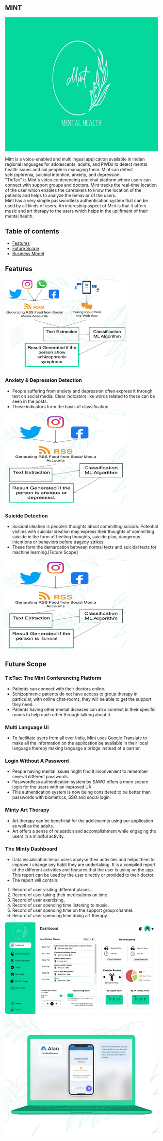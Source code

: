 ## MINT
<img src="Readme Images/WhatsApp Image 2022-03-08 at 11.44.06 PM.jpeg" alt="Banner" height='440' width='1000'/>

Mint is a voice-enabled and multilingual application available in Indian regional languages for adolescents, adults, and PWDs to detect mental health issues and aid people in managing them. Mint can detect schizophrenia, suicidal intention, anxiety, and depression.<br>
"TicTac" is Mint's video conferencing and chat platform where users can connect with support groups and doctors. Mint tracks the real-time location of the user which enables the caretakers to know the location of the patients and helps to analyze the behavior of the users. <br>
Mint has a very simple passwordless authentication system that can be used by all kinds of users. An interesting aspect of Mint is that it offers music and art therapy to the users which helps in the upliftment of their mental health. 

## Table of contents
- [Features](#features)
- [Future Scope](#future-scope)
- [Business Model](#business-model) 
<!-- - [Support and Contact](#support-and-contact) -->

## Features

<img src="Readme Images/Screenshot (510).png" alt="Banner" height='300' width='400'/>

### Anxiety & Depression Detection
-	People suffering from anxiety and depression often express it through text on social media. Clear indicators like words related to these can be seen in the posts. 
-	These indicators form the basis of classification. 

<img src="Readme Images/Screenshot (511) - Copy.png" alt="Banner" height='300' width='400'/>

### Suicide Detection
-	Suicidal ideation is people’s thoughts about committing suicide. Potential victims with suicidal ideation may express their thoughts of committing suicide in the form of fleeting thoughts, suicide plan, dangerous intentions or behaviors before tragedy strikes. 
-	These form the demarcation between normal texts and suicidal texts for machine learning.[Future Scope]

<img src="Readme Images/Screenshot (511).png" alt="Banner" height='300' width='400'/>

## Future Scope

### TicTac: The Mint Conferencing Platform
- Patients can connect with their doctors online. 
- Schizophrenic patients do not have access to group therapy in particular, with online chat-rooms, they will be able to get the support they need.
- Patients having other mental diseases can also connect in their specific rooms to help each other through talking about it.

### Multi Language UI
- To facilitate users from all over India, Mint uses Google Translate to make all the information on the application be available in their local language thereby making language a bridge instead of a barrier.

### Login Without A Password
- People having mental issues might find it inconvenient to remember several different passwords. 
- Passwordless authentication system by SAWO offers a more secure login for the users with an improved UX. 
- This authentication system is now being considered to be better than passwords with biometrics, SSO and social login.

### Minty Art Therapy
- Art therapy can be beneficial for the adolescents using our application as well as the adults. 
- Art offers a sense of relaxation and accomplishment while engaging the users in a mindful activity.


### The Minty Dashboard
- Data visualisation helps users analyse their activities and helps them to improve / change any habit they are undertaking. It is a compiled report of the different activities and features that the user is using on the app. This report can be used by the user directly or provided to their doctor.
- The report will contain:
1. Record of user visiting different places. 
2. Record of user taking their medications on time. 
3. Record of user exercising. 
4. Record of user spending time listening to music. 
5. Record of user spending time on the support group channel.
6. Record of user spending time doing art therapy.

<img src="Readme Images/WhatsApp Image 2022-04-24 at 12.16.13 PM.jpeg" alt="Banner" height='300' width='600'/>



<img src="Readme Images/Screenshot (513).png" alt="Banner" height='400' width='600'/>



